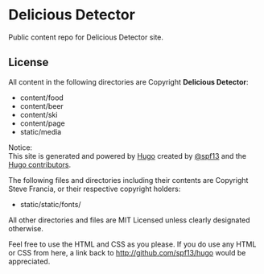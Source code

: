 Delicious Detector
==================

Public content repo for Delicious Detector site.

## License

All content in the following directories are Copyright **Delicious Detector**:

* content/food
* content/beer
* content/ski
* content/page
* static/media

Notice:  
This site is generated and powered by [Hugo](http://gohugo.io) created by [@spf13](http://spf13.com)
and the [Hugo contributors](https://github.com/spf13/hugo/graphs/contributors).

The following files and directories including their contents are Copyright Steve Francia, or
their respective copyright holders:

* static/static/fonts/

All other directories and files are MIT Licensed unless clearly
designated otherwise.

Feel free to use the HTML and CSS as you please.
If you do use any HTML or CSS from here, a link back to http://github.com/spf13/hugo would be appreciated.
